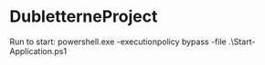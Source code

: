 # DubletterneProject

Run to start:
 powershell.exe -executionpolicy bypass -file .\Start-Application.ps1